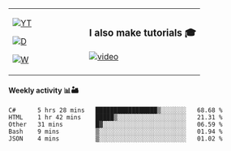 <table>
  <td width="40%">

[![YT](https://img.shields.io/badge/YouTube-Peter-red?logo=youtube&style=for-the-badge)](https://spelos.net/youtube)

[![D](https://img.shields.io/badge/Discord-Spelos%238123-7289DA?logo=discord&style=for-the-badge)](https://spelos.net/discord)

[![W](https://img.shields.io/badge/website-sedlacek.tech-green?style=for-the-badge)](https://sedlacek.tech)

  </td>
  <td>
  
### I also make tutorials 🎓
[![video](https://i.imgur.com/ndfiH8w.png)](https://www.youtube.com/watch?v=alMS9LIjvD8)
  
  </td>
</table>

#### Weekly activity 📊🏜 

<!--START_SECTION:waka-->
```text
C#      5 hrs 28 mins   █████████████████▒░░░░░░░   68.68 % 
HTML    1 hr 42 mins    █████▒░░░░░░░░░░░░░░░░░░░   21.31 % 
Other   31 mins         █▓░░░░░░░░░░░░░░░░░░░░░░░   06.59 % 
Bash    9 mins          ▒░░░░░░░░░░░░░░░░░░░░░░░░   01.94 % 
JSON    4 mins          ▒░░░░░░░░░░░░░░░░░░░░░░░░   01.02 % 
```
<!--END_SECTION:waka-->
